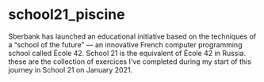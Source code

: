 # school21_piscine
Sberbank has launched an educational initiative based on the techniques of a “school of the future” — an innovative French computer programming school called École 42.
School 21 is the equivalent of École 42 in Russia. 
these are the collection of exercices I've completed during my start of this journey in School 21 on January 2021.
